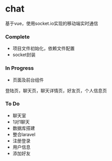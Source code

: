 # chat
基于vue，使用socket.io实现的移动端实时通信
### Complete
- 项目文件初始化，依赖文件配置
- socket封装
### In Progress
- 页面及前台组件

登陆页，聊天页，聊天详情页，好友页，个人信息页
### To Do
- 聊天室
- 1对1聊天
- 数据库搭建
- 整合laravel
- 注册登录
- 用户信息
- 添加好友

